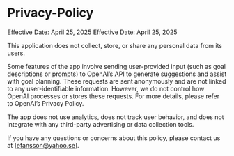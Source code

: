 # Privacy-Policy
Effective Date: April 25, 2025
Effective Date: April 25, 2025

This application does not collect, store, or share any personal data from its users.

Some features of the app involve sending user-provided input (such as goal descriptions or prompts) to OpenAI’s API to generate suggestions and assist with goal planning. These requests are sent anonymously and are not linked to any user-identifiable information. However, we do not control how OpenAI processes or stores these requests. For more details, please refer to OpenAI’s Privacy Policy.

The app does not use analytics, does not track user behavior, and does not integrate with any third-party advertising or data collection tools.

If you have any questions or concerns about this policy, please contact us at [efansson@yahoo.se].
